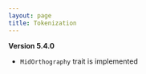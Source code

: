 ```yaml
---
layout: page
title: Tokenization
---
```



**Version 5.4.0**

- `MidOrthography` trait is implemented
